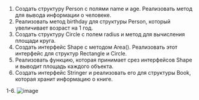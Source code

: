 1) Создать структуру Person с полями name и age. Реализовать метод для вывода информации о человеке.
2) Реализовать метод birthday для структуры Person, который увеличивает возраст на 1 год.
3) Создать структуру Circle с полем radius и метод для вычисления площади круга.
4) Создать интерфейс Shape с методом Area(). Реализовать этот интерфейс для структур Rectangle и Circle.
5) Реализовать функцию, которая принимает срез интерфейсов Shape и выводит площадь каждого объекта.
6) Создать интерфейс Stringer и реализовать его для структуры Book, которая хранит информацию о книге.

1-6. ![image](https://github.com/user-attachments/assets/17053bd4-0a85-495b-b8fe-33624dd46e15)
